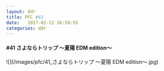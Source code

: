 ```yaml
---
layout: ddr
title: PFC #41
date:   2017-02-12 16:58:55
categories: ddr
---
```

#### **#41** さよならトリップ ～夏陽 EDM edition～
![](/images/pfc/41_さよならトリップ ～夏陽 EDM edition～.jpg)
